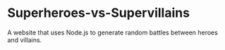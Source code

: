# Superheroes-vs-Supervillains
A website that uses Node.js to generate random battles between heroes and villains.

